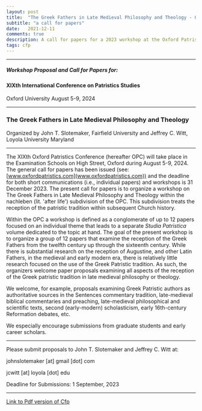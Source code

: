 ```yaml
---
layout: post
title:  "The Greek Fathers in Late Medieval Philosophy and Theology - Oxford Patritics 2023"
subtitle: "a call for papers"
date:   2021-12-11
comments: true
description: A call for papers for a 2023 workshop at the Oxford Patristics Conference on the Patristic Legacy in the Middle Ages - The Greek Fathers in Late Medieval Philosophy and Theology.
tags: cfp
---
```


<hr/>

##### Workshop Proposal and Call for Papers for:

#### XIXth International Conference on Patristics Studies
Oxford University
August 5-9, 2024

<hr/>

### The Greek Fathers in Late Medieval Philosophy and Theology

Organized by John T. Slotemaker, Fairfield University and Jeffrey C. Witt, Loyola University Maryland

<hr/>

The XIXth Oxford Patristics Conference (hereafter OPC) will take place in the Examination Schools on High Street, Oxford during August 5-9, 2024. The general call for papers has been issued (see: [www.oxfordpatristics.com](www.oxfordpatristics.com)) and the deadline for both short communications (i.e., individual papers) and workshops is 31 December 2023. The present call for papers is to organize a workshop on The Greek Fathers in Late Medieval Philosophy and Theology within the nachleben (lit. 'after life') subdivision of the OPC. This subdivision treats the reception of the patristic tradition within subsequent Church history.

Within the OPC a workshop is defined as a conglomerate of up to 12 papers focused on an individual theme that leads to a separate *Studia Patristica* volume dedicated to the topic at hand. The goal of the present workshop is to organize a group of 12 papers that examine the reception of the Greek Fathers from the twelfth century up through the sixteenth century. While there is substantial research on the reception of Augustine, and other Latin Fathers, in the medieval and early modern era, there is relatively little research focused on the use of the Greek Patristic tradition.  As such, the organizers welcome paper proposals examining all aspects of the reception of the Greek patristic tradition in late medieval philosophy or theology. 

We welcome, for example, proposals examining Greek Patristic authors as authoritative sources in the Sentences commentary tradition, late-medieval biblical commentaries and preaching, late-medieval philosophical and scientific texts, second (early-modern) scholasticism, early 16th-century Reformation debates, etc. 

We especially encourage submissions from graduate students and early career scholars.


<hr/>

Please submit proposals to John T. Slotemaker and Jeffrey C. Witt at:

johnslotemaker [at] gmail [dot] com

jcwitt [at] loyola [dot] edu

Deadline for Submissions: 1 September, 2023

<hr/>

[Link to Pdf version of Cfp](https://s3.amazonaws.com/lum-faculty-jcwitt-public/Cfp-OxfordPatristics-2024.pdf)